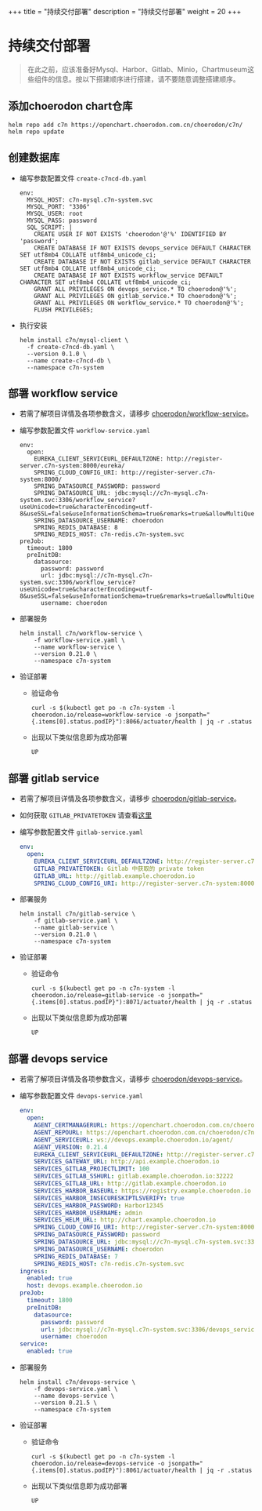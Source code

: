 +++
title = "持续交付部署"
description = "持续交付部署"
weight = 20
+++

# 持续交付部署

<blockquote class="warning">
在此之前，应该准备好Mysql、Harbor、Gitlab、Minio，Chartmuseum这些组件的信息。按以下搭建顺序进行搭建，请不要随意调整搭建顺序。
</blockquote>

## 添加choerodon chart仓库

```
helm repo add c7n https://openchart.choerodon.com.cn/choerodon/c7n/
helm repo update
```

## 创建数据库

- 编写参数配置文件 `create-c7ncd-db.yaml`

    ```
    env:
      MYSQL_HOST: c7n-mysql.c7n-system.svc
      MYSQL_PORT: "3306"
      MYSQL_USER: root
      MYSQL_PASS: password
      SQL_SCRIPT: |
        CREATE USER IF NOT EXISTS 'choerodon'@'%' IDENTIFIED BY 'password';
        CREATE DATABASE IF NOT EXISTS devops_service DEFAULT CHARACTER SET utf8mb4 COLLATE utf8mb4_unicode_ci;
        CREATE DATABASE IF NOT EXISTS gitlab_service DEFAULT CHARACTER SET utf8mb4 COLLATE utf8mb4_unicode_ci;
        CREATE DATABASE IF NOT EXISTS workflow_service DEFAULT CHARACTER SET utf8mb4 COLLATE utf8mb4_unicode_ci;
        GRANT ALL PRIVILEGES ON devops_service.* TO choerodon@'%';
        GRANT ALL PRIVILEGES ON gitlab_service.* TO choerodon@'%';
        GRANT ALL PRIVILEGES ON workflow_service.* TO choerodon@'%';
        FLUSH PRIVILEGES;
    ```

- 执行安装
  
    ```
    helm install c7n/mysql-client \
      -f create-c7ncd-db.yaml \
      --version 0.1.0 \
      --name create-c7ncd-db \
      --namespace c7n-system
    ```

## 部署 workflow service
- 若需了解项目详情及各项参数含义，请移步 [choerodon/workflow-service](https://github.com/choerodon/workflow-service)。

- 编写参数配置文件 `workflow-service.yaml`

  ```
  env:
    open:
      EUREKA_CLIENT_SERVICEURL_DEFAULTZONE: http://register-server.c7n-system:8000/eureka/
      SPRING_CLOUD_CONFIG_URI: http://register-server.c7n-system:8000/
      SPRING_DATASOURCE_PASSWORD: password
      SPRING_DATASOURCE_URL: jdbc:mysql://c7n-mysql.c7n-system.svc:3306/workflow_service?useUnicode=true&characterEncoding=utf-8&useSSL=false&useInformationSchema=true&remarks=true&allowMultiQueries=true&serverTimezone=Asia/Shanghai
      SPRING_DATASOURCE_USERNAME: choerodon
      SPRING_REDIS_DATABASE: 8
      SPRING_REDIS_HOST: c7n-redis.c7n-system.svc
  preJob:
    timeout: 1800
    preInitDB:
      datasource:
        password: password
        url: jdbc:mysql://c7n-mysql.c7n-system.svc:3306/workflow_service?useUnicode=true&characterEncoding=utf-8&useSSL=false&useInformationSchema=true&remarks=true&allowMultiQueries=true&serverTimezone=Asia/Shanghai
        username: choerodon
  ```

- 部署服务

    ```
    helm install c7n/workflow-service \
        -f workflow-service.yaml \
        --name workflow-service \
        --version 0.21.0 \
        --namespace c7n-system
    ```

- 验证部署
  
  - 验证命令
  
    ```
    curl -s $(kubectl get po -n c7n-system -l choerodon.io/release=workflow-service -o jsonpath="{.items[0].status.podIP}"):8066/actuator/health | jq -r .status
    ```

  - 出现以下类似信息即为成功部署
  
    ```
    UP
    ```

## 部署 gitlab service
- 若需了解项目详情及各项参数含义，请移步 [choerodon/gitlab-service](https://github.com/choerodon/gitlab-service)。
- 如何获取 `GITLAB_PRIVATETOKEN` 请查看[这里](http://forum.choerodon.io/t/topic/1155/2)
- 编写参数配置文件 `gitlab-service.yaml`

    ```yaml
    env:
      open:
        EUREKA_CLIENT_SERVICEURL_DEFAULTZONE: http://register-server.c7n-system:8000/eureka/
        GITLAB_PRIVATETOKEN: Gitlab 中获取的 private token
        GITLAB_URL: http://gitlab.example.choerodon.io
        SPRING_CLOUD_CONFIG_URI: http://register-server.c7n-system:8000/
    ```

- 部署服务

    ```
    helm install c7n/gitlab-service \
        -f gitlab-service.yaml \
        --name gitlab-service \
        --version 0.21.0 \
        --namespace c7n-system
    ```

- 验证部署

  - 验证命令
  
    ```
    curl -s $(kubectl get po -n c7n-system -l choerodon.io/release=gitlab-service -o jsonpath="{.items[0].status.podIP}"):8071/actuator/health | jq -r .status
    ```

  - 出现以下类似信息即为成功部署
  
    ```
    UP
    ```

## 部署 devops service
- 若需了解项目详情及各项参数含义，请移步 [choerodon/devops-service](https://github.com/choerodon/devops-service)。

- 编写参数配置文件 `devops-service.yaml`

    ```yaml
    env:
      open:
        AGENT_CERTMANAGERURL: https://openchart.choerodon.com.cn/choerodon/c7n/
        AGENT_REPOURL: https://openchart.choerodon.com.cn/choerodon/c7n/
        AGENT_SERVICEURL: ws://devops.example.choerodon.io/agent/
        AGENT_VERSION: 0.21.4
        EUREKA_CLIENT_SERVICEURL_DEFAULTZONE: http://register-server.c7n-system:8000/eureka/
        SERVICES_GATEWAY_URL: http://api.example.choerodon.io
        SERVICES_GITLAB_PROJECTLIMIT: 100
        SERVICES_GITLAB_SSHURL: gitlab.example.choerodon.io:32222
        SERVICES_GITLAB_URL: http://gitlab.example.choerodon.io
        SERVICES_HARBOR_BASEURL: https://registry.example.choerodon.io
        SERVICES_HARBOR_INSECURESKIPTLSVERIFY: true
        SERVICES_HARBOR_PASSWORD: Harbor12345
        SERVICES_HARBOR_USERNAME: admin
        SERVICES_HELM_URL: http://chart.example.choerodon.io
        SPRING_CLOUD_CONFIG_URI: http://register-server.c7n-system:8000/
        SPRING_DATASOURCE_PASSWORD: password
        SPRING_DATASOURCE_URL: jdbc:mysql://c7n-mysql.c7n-system.svc:3306/devops_service?useUnicode=true&characterEncoding=utf-8&useSSL=false&useInformationSchema=true&remarks=true&allowMultiQueries=true&serverTimezone=Asia/Shanghai
        SPRING_DATASOURCE_USERNAME: choerodon
        SPRING_REDIS_DATABASE: 7
        SPRING_REDIS_HOST: c7n-redis.c7n-system.svc
    ingress:
      enabled: true
      host: devops.example.choerodon.io
    preJob:
      timeout: 1800
      preInitDB:
        datasource:
          password: password
          url: jdbc:mysql://c7n-mysql.c7n-system.svc:3306/devops_service?useUnicode=true&characterEncoding=utf-8&useSSL=false&useInformationSchema=true&remarks=true&allowMultiQueries=true&serverTimezone=Asia/Shanghai
          username: choerodon
    service:
      enabled: true
    ```

- 部署服务

    ```
    helm install c7n/devops-service \
        -f devops-service.yaml \
        --name devops-service \
        --version 0.21.5 \
        --namespace c7n-system
    ```

- 验证部署

  - 验证命令
  
    ```
    curl -s $(kubectl get po -n c7n-system -l choerodon.io/release=devops-service -o jsonpath="{.items[0].status.podIP}"):8061/actuator/health | jq -r .status
    ```

  - 出现以下类似信息即为成功部署
  
    ```
    UP
    ```
